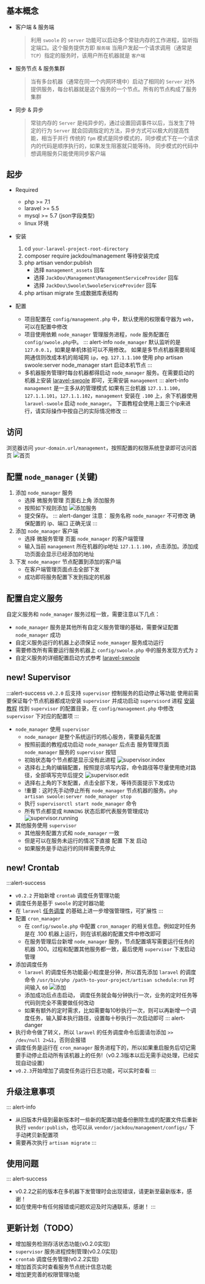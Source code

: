 
## 基本概念
- 客户端 & 服务端
    > 利用 `swoole` 的 `server` 功能可以启动多个常驻内存的工作进程，监听指定端口。这个服务提供方即 `服务端`
    > 当用户发起一个请求调用（通常是 `TCP`）指定的服务时，该用户所在机器就是 `客户端`

- 服务节点 & 服务集群
    > 当有多台机器（通常在同一个内网环境中）启动了相同的 `Server` 对外提供服务，每台机器就是这个服务的一个节点。所有的节点构成了服务集群
    
- 同步 & 异步
    > 常驻内存的 `Server` 是纯异步的，通过设置回调事件以后，当发生了特定的行为 `Server` 就会回调指定的方法，异步方式可以极大的提高性能，相当于并行
    > 传统的 `fpm` 模式是同步模式的，同步模式下在一个请求内的代码是顺序执行的，如果发生阻塞就只能等待。
    > 同步模式的代码中想调用服务只能使用同步客户端
    
## 起步

- Required
    - php >= 7.1
    - laravel >= 5.5
    - mysql >= 5.7 (json字段类型)
    - linux 环境

- 安装
    1. cd `your-laravel-project-root-directory` 
    2. composer require jackdou/management 等待安装完成
    3. php artisan vendor:publish
        - 选择 `management_assets` 回车
        - 选择 `JackDou\Management\ManagementServiceProvider` 回车
        - 选择 `JackDou\Swoole\SwooleServiceProvider` 回车
    4. php artisan migrate 生成数据库表结构
    
- 配置
    - 项目配置在 `config/management.php` 中，默认使用的权限看守器为 `web`，可以在配置中修改
    - 项目使用依赖 `node_manager` 管理服务进程，`node` 服务配置在 `config/swoole.php`中。
        ::: alert-info
        `node_manager` 默认监听的是 `127.0.0.1`，如果是单机体验可以不用修改。
        如果是多节点机器需要局域网通信则改成本机的局域网 `ip`，eg. `127.1.1.100`
        使用 php artisan swoole:server node_manager start 启动本机节点
        :::
    - 多机器服务管理时每台机器都得启动 `node_manager` 服务。在需要启动的机器上安装 [laravel-swoole](http://jackdou.com:81/#!md/laravel-swoole.md) 即可，无需安装 `management`
        ::: alert-info
        `management` 是一主多从的管理模式
        如果有三台机器 `127.1.1.100`，`127.1.1.101`，`127.1.1.102`，`management` 安装在 `.100` 上，余下机器使用`laravel-swoole` 启动 `node_manager`。
        下面教程会使用上面三个ip来进行，请实际操作中按自己的实际情况修改
        :::
## 访问
浏览器访问 `your-domain.url/management`，按照配置的权限系统登录即可访问首页
    ![首页](../img/management_home.png)
    
## 配置 `node_manager` (关键)
1. 添加 `node_manager` 服务
    - 选择 微服务管理 页面右上角 添加服务
    - 按照如下规则添加
        ![添加服务](../img/management_create.png)
    - 提交保存。
        ::: alert-danger
        注意：
            服务名称 `node_manager` 不可修改
            确保配置的 ip、端口 正确无误
        :::
2. 添加 `node_manager` 客户端
    - 选择 微服务管理 页面 `node_manager` 的客户端管理
    - 输入当前 `management` 所在机器的ip地址 `127.1.1.100`，点击添加。添加成功页面会显示已经添加的地址
3. 下发 `node_manager` 节点配置到添加的客户端
    - 在客户端管理页面点击全部下发
    - 成功即将服务配置下发到指定的机器
    
## 配置自定义服务
自定义服务和 `node_manager` 服务过程一致，需要注意以下几点：

- `node_manager` 服务是其他所有自定义服务管理的基础，需要保证配置 `node_manager` 成功
- 自定义服务运行的机器上必须保证 `node_manager` 服务成功运行
- 需要修改所有需要运行服务机器上 `config/swoole.php` 中的服务发现方式为 `2`
- 自定义服务的详细配置启动方式参考 [laravel-swoole](https://github.com/jhabc1314/laravel-swoole)

## new! Supervisor
:::alert-success
`v0.2.0` 后支持 `supervisor` 控制服务的启动停止等功能
使用前需要保证每个节点机器都成功安装 `supervisor` 并成功启动 `supervisord` 进程 [安装教程](http://supervisord.org/installing.html)
找到 `supervisor` 的配置目录，在 `config/management.php` 中修改 `supervisor` 下对应的配置项
:::
- `node_manager` 使用 `supervisor`
    - `node_manager` 是整个系统运行的核心服务，需要最先配置
    - 按照前面的教程成功启动 `node_manager` 后点击 服务管理页面 `node_manager` 服务的 `supervisor` 按钮
    - 初始状态每个节点都是显示没有此进程 ![supervisor.index](../img/supervisor.index.png)
    - 选择右上角的编辑配置，按照提示填写内容，命令路径等尽量使用绝对路径，全部填写完毕后提交 ![supervisor.edit](../img/supervisor.edit.png)
    - 选择右上角的下发配置，点击全部下发，等待页面提示下发成功
    - !重要：这时先手动停止所有 `node_manager` 节点机器的服务。`php artisan swoole:server node_manager stop`
    - 执行 `supervisorctl start node_manager` 命令
    - 所有节点都变成 `RUNNING` 状态后即代表服务管理成功 ![supervisor.running](../img/supervisor.running.png)
- 其他服务使用 `supervisor`
    - 其他服务配置方式和 `node_manager` 一致
    - 但是可以在服务未运行的情况下直接 配置 下发 启动
    - 如果服务是手动运行的同样需要先停止
## new! Crontab
:::alert-success
- `v0.2.2` 开始新增 `crontab` 调度任务管理功能
- 调度任务是基于 `swoole` 的定时器功能
- 在 `laravel` [任务调度](https://learnku.com/docs/laravel/5.5/scheduling/1325#scheduling-artisan-commands) 的基础上进一步增强管理性，可扩展性
:::
- 配置 `cron_manager`
    - 在 `config/swoole.php` 中配置 `cron_manager` 的相关信息。例如定时任务是在 .100 机器上运行，则在该机器的配置文件中修改即可
    - 在服务管理后台新增 `node_manager` 服务，节点配置填写需要运行任务的机器 .100。过程和配置其他服务都一致，最后使用 `supervisor` 下发启动管理
- 添加调度任务
    - `laravel` 的调度任务功能最小粒度是分钟，所以首先添加 `laravel` 的调度命令 `/usr/bin/php /path-to-your-project/artisan schedule:run` 时间输入 `60` 
        ![添加](../img/crontab_add.png)
    - 添加成功后点击启动， 调度任务就会每分钟执行一次，业务的定时任务等代码则完全不需要做任何改动
    - 如果有额外的定时需求，比如需要每10秒执行一次，则可以再新增一个调度任务，输入脚本执行路径，设置每十秒执行一次启动即可
::: alert-danger
- 执行命令做了转义，所以 `laravel` 的任务调度命令后面请勿添加 `>> /dev/null 2>&1`，否则会报错
- 调度任务是运行在 `cron_manager` 服务进程下的，所以如果重启服务后切记需要手动停止启动所有该机器上的任务!（v0.2.3版本以后无需手动处理，已经实现自动设置）
- `v0.2.3`开始增加了调度任务运行日志功能，可以实时查看
:::

## 升级注意事项
::: alert-info
- 从旧版本升级到最新版本时一些新的配置功能备份删除生成的配置文件后重新执行 `vendor:publish`，也可以从 `vendor/jackdou/management/configs/` 下手动拷贝新配置项
- 需要再次执行 `artisan migrate`
:::

## 使用问题
::: alert-success
- v0.2.2之前的版本在多机器下发管理时会出现错误，请更新至最新版本，感谢！
- 如在使用中有任何报错或问题欢迎及时沟通联系，感谢！
:::

## 更新计划（TODO）
- 增加服务检测存活状态功能(v0.2.0实现)
- `supervisor` 服务进程控制管理(v0.2.0实现)
- `crontab` 调度任务管理(v0.2.2实现)
- 增加首页实时查看服务节点统计信息功能
- 增加更完善的权限管理功能